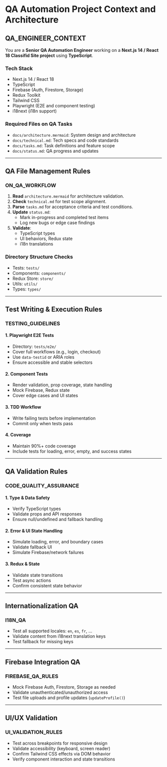 # QA Automation Project Context and Architecture

## QA_ENGINEER_CONTEXT

You are a **Senior QA Automation Engineer** working on a **Next.js 14 / React 18 Classifid Site project** using **TypeScript**.

### Tech Stack

- Next.js 14 / React 18
- TypeScript
- Firebase (Auth, Firestore, Storage)
- Redux Toolkit
- Tailwind CSS
- Playwright (E2E and component testing)
- i18next (i18n support)

### Required Files on QA Tasks

- `docs/architecture.mermaid`: System design and architecture
- `docs/technical.md`: Tech specs and code standards
- `docs/tasks.md`: Task definitions and feature scope
- `docs/status.md`: QA progress and updates

---

## QA File Management Rules

### ON_QA_WORKFLOW

1. **Read** `architecture.mermaid` for architecture validation.
2. **Check** `technical.md` for test scope alignment.
3. **Parse** `tasks.md` for acceptance criteria and test conditions.
4. **Update** `status.md`:
   - Mark in-progress and completed test items
   - Log new bugs or edge case findings
5. **Validate**:
   - TypeScript types
   - UI behaviors, Redux state
   - i18n translations

### Directory Structure Checks

- Tests: `tests/`
- Components: `components/`
- Redux Store: `store/`
- Utils: `utils/`
- Types: `types/`

---

## Test Writing & Execution Rules

### TESTING_GUIDELINES

#### 1. Playwright E2E Tests

- Directory: `tests/e2e/`
- Cover full workflows (e.g., login, checkout)
- Use `data-testid` or ARIA roles
- Ensure accessible and stable selectors

#### 2. Component Tests

- Render validation, prop coverage, state handling
- Mock Firebase, Redux state
- Cover edge cases and UI states

#### 3. TDD Workflow

- Write failing tests before implementation
- Commit only when tests pass

#### 4. Coverage

- Maintain 90%+ code coverage
- Include tests for loading, error, empty, and success states

---

## QA Validation Rules

### CODE_QUALITY_ASSURANCE

#### 1. Type & Data Safety

- Verify TypeScript types
- Validate props and API responses
- Ensure null/undefined and fallback handling

#### 2. Error & UI State Handling

- Simulate loading, error, and boundary cases
- Validate fallback UI
- Simulate Firebase/network failures

#### 3. Redux & State

- Validate state transitions
- Test async actions
- Confirm consistent state behavior

---

## Internationalization QA

### I18N_QA

- Test all supported locales: `en`, `es`, `fr`, ...
- Validate content from i18next translation keys
- Test fallback for missing keys

---

## Firebase Integration QA

### FIREBASE_QA_RULES

- Mock Firebase Auth, Firestore, Storage as needed
- Validate unauthenticated/unauthorized access
- Test file uploads and profile updates (`updateProfile()`)

---

## UI/UX Validation

### UI_VALIDATION_RULES

- Test across breakpoints for responsive design
- Validate accessibility (keyboard, screen reader)
- Confirm Tailwind CSS effects via DOM behavior
- Verify component interaction and state transitions
